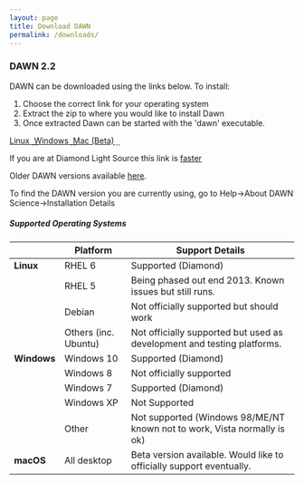 ```yaml
---
layout: page
title: Download DAWN
permalink: /downloads/
---
```

### DAWN 2.2
DAWN can be downloaded using the links below. To install:

1. Choose the correct link for your operating system
2. Extract the zip to where you would like to install Dawn
3. Once extracted Dawn can be started with the 'dawn' executable.

<div class="row center">
        <a href="http://opengda.org/DawnDiamond/2.2/downloads/builds-release/DawnDiamond-2.2.0.v20160822-1446-linux64.zip" class="btn-large waves-effect">
        	Linux <i class="material-icons right">&#xE2C4;</i>
        </a>
        <a href="http://opengda.org/DawnDiamond/2.2/downloads/builds-release/DawnDiamond-2.2.0.v20160822-1446-windows64.zip" class="btn-large waves-effect">
        	Windows <i class="material-icons right">&#xE2C4;</i>
        </a>
        <a href="http://dawn.diamond.ac.uk/DawnDiamond/2.2/downloads/builds-release/DawnDiamond-2.2.0.v20160830-1322-mac64.zip" class="btn-large waves-effect">
        	Mac (Beta)<i class="material-icons right">&#xE2C4;</i>
        </a>
</div>

If you are at Diamond Light Source this link is [faster](http://dawn.diamond.ac.uk/DawnDiamond/2.2/downloads/builds-release/)

Older DAWN versions available [here](http://opengda.org/DawnDiamond/).

To find the DAWN version you are currently using, go to Help->About DAWN Science->Installation Details

##### Supported Operating Systems

|               | Platform             | Support Details                                                          |
|---------------|----------------------|--------------------------------------------------------------------------|
| **Linux**     | RHEL 6               | Supported (Diamond)                                                      |
|               | RHEL 5               | Being phased out end 2013. Known issues but still runs.                  |
|               | Debian               | Not officially supported but should work                                 |
|               | Others (inc. Ubuntu) | Not officially supported but used as development and testing platforms.  |
| **Windows**   | Windows 10           | Supported (Diamond)                                                      |
|               | Windows 8            | Not officially supported                                                 |
|               | Windows 7            | Supported (Diamond)                                                      |
|               | Windows XP           | Not Supported                                                            |
|               | Other                | Not supported (Windows 98/ME/NT known not to work, Vista normally is ok) |
| **macOS**     | All desktop          | Beta version available. Would like to officially support eventually.     |


